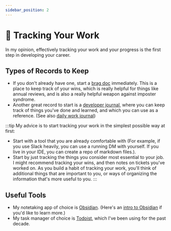 ```yaml
---
sidebar_position: 2
---
```

# 📝 Tracking Your Work
In my opinion, effectively tracking your work and your progress is the first step in developing your career.


## Types of Records to Keep
- If you don't already have one, start a [brag doc](https://jvns.ca/blog/brag-documents/) immediately. This is a place to keep track of your wins, which is really helpful for things like annual reviews, and is also a really helpful weapon against imposter syndrome.
- Another great record to start is a [developer journal](https://opensource.com/article/19/4/what-developer-journal), where you can keep track of things you've done and learned, and which you can use as a reference. (See also [daily work journal](https://blog.isquaredsoftware.com/2020/09/coding-career-advice-daily-work-journal/))

:::tip
My advice is to start tracking your work in the simplest possible way at first:
- Start with a tool that you are already comfortable with (For example, if you use Slack heavily, you can use a running DM with yourself. If you live in your IDE, you can create a repo of markdown files.).
- Start by just tracking the things you consider most essential to your job. I might recommend tracking your wins, and then notes on tickets you've worked on. As you build a habit of tracking your work, you'll think of additional things that are important to you, or ways of organizing the information that's more useful to you.
:::

## Useful Tools
- My notetaking app of choice is [Obsidian](https://obsidian.md/). (Here's an [intro to Obsidian](https://www.samjulien.com/get-started-with-obsidian-as-a-developer) if you'd like to learn more.)
- My task manager of choice is [Todoist](https://todoist.com/), which I've been using for the past decade.